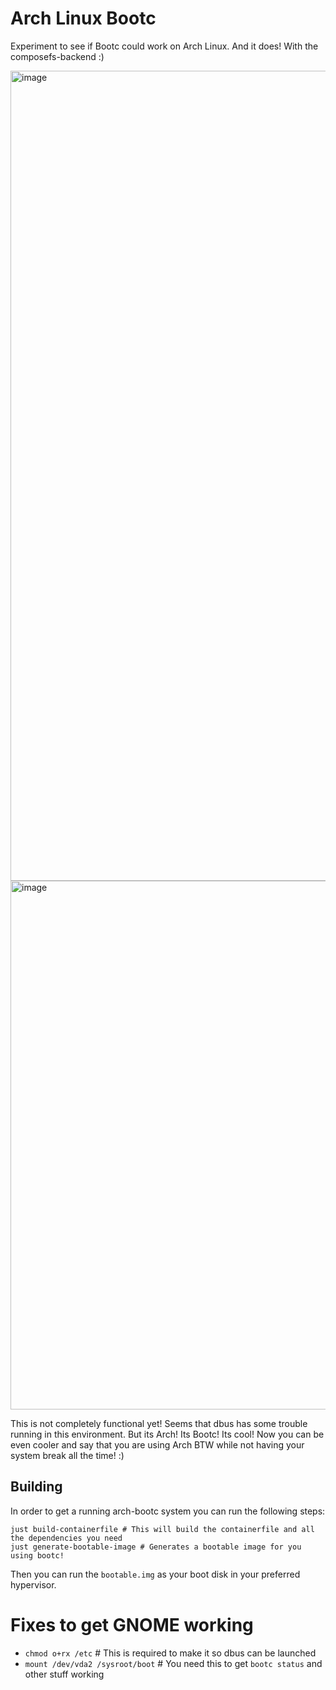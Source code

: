 # Arch Linux Bootc

Experiment to see if Bootc could work on Arch Linux. And it does! With the composefs-backend :)

<img width="2335" height="1296" alt="image" src="https://github.com/user-attachments/assets/0a19ad09-fdb6-4b7f-96f0-28ae9df12889" />

<img width="2305" height="846" alt="image" src="https://github.com/user-attachments/assets/f496a2f4-0782-408c-b207-c7acdde2e5ac" />

This is not completely functional yet! Seems that dbus has some trouble running in this environment. But its Arch! Its Bootc! Its cool!
Now you can be even cooler and say that you are using Arch BTW while not having your system break all the time! :)

## Building

In order to get a running arch-bootc system you can run the following steps:
```shell
just build-containerfile # This will build the containerfile and all the dependencies you need
just generate-bootable-image # Generates a bootable image for you using bootc!
```

Then you can run the `bootable.img` as your boot disk in your preferred hypervisor.

# Fixes to get GNOME working

- `chmod o+rx /etc` # This is required to make it so dbus can be launched
- `mount /dev/vda2 /sysroot/boot` # You need this to get `bootc status` and other stuff working
